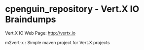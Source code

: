 cpenguin_repository - Vert.X IO Braindumps
==========================================

Vert.X IO Web Page: http://vertx.io

m2vert-x : Simple maven project for Vert.X projects

